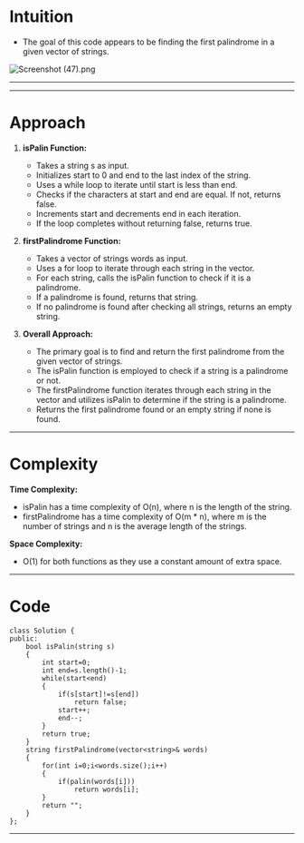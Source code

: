 
# Intuition
<!-- Describe your first thoughts on how to solve this problem. -->
- The goal of this code appears to be finding the first palindrome in a given vector of strings.

![Screenshot (47).png](https://assets.leetcode.com/users/images/cf0248f6-b636-43c3-a02f-253b2e30bb51_1706559755.8927596.png)


---


---

# Approach
<!-- Describe your approach to solving the problem. -->
1. **isPalin Function:**
    - Takes a string s as input.
    - Initializes start to 0 and end to the last index of the string.
    - Uses a while loop to iterate until start is less than end.
    - Checks if the characters at start and end are equal. If not, returns false.
    - Increments start and decrements end in each iteration.
    - If the loop completes without returning false, returns true.

2. **firstPalindrome Function:**

    - Takes a vector of strings words as input.
    - Uses a for loop to iterate through each string in the vector.
    - For each string, calls the isPalin function to check if it is a palindrome.
    - If a palindrome is found, returns that string.
    - If no palindrome is found after checking all strings, returns an empty string.

3. **Overall Approach:**

    - The primary goal is to find and return the first palindrome from the given vector of strings.
    - The isPalin function is employed to check if a string is a palindrome or not.
    - The firstPalindrome function iterates through each string in the vector and utilizes isPalin to determine if the string is a palindrome.
    - Returns the first palindrome found or an empty string if none is found.

---

# Complexity

**Time Complexity:**
- isPalin has a time complexity of O(n), where n is the length of the string.
- firstPalindrome has a time complexity of O(m * n), where m is the number of strings and n is the average length of the strings.

**Space Complexity:**
- O(1) for both functions as they use a constant amount of extra space.


---


# Code
```
class Solution {
public:
    bool isPalin(string s)
    {
        int start=0;
        int end=s.length()-1;
        while(start<end)
        {
            if(s[start]!=s[end])
                return false;
            start++;
            end--;
        }
        return true;
    }
    string firstPalindrome(vector<string>& words) 
    {
        for(int i=0;i<words.size();i++)
        {
            if(palin(words[i]))
                return words[i];
        }
        return "";
    }
};
```

----

